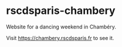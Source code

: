 # rscdsparis-chambery
Website for a dancing weekend in Chambéry.

Visit https://chambery.rscdsparis.fr to see it.
